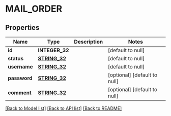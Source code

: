 # MAIL_ORDER

## Properties
Name | Type | Description | Notes
------------ | ------------- | ------------- | -------------
**id** | **INTEGER_32** |  | [default to null]
**status** | [**STRING_32**](STRING_32.md) |  | [default to null]
**username** | [**STRING_32**](STRING_32.md) |  | [default to null]
**password** | [**STRING_32**](STRING_32.md) |  | [optional] [default to null]
**comment** | [**STRING_32**](STRING_32.md) |  | [optional] [default to null]

[[Back to Model list]](../README.md#documentation-for-models) [[Back to API list]](../README.md#documentation-for-api-endpoints) [[Back to README]](../README.md)


